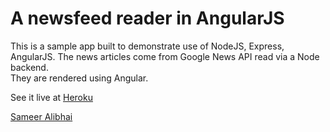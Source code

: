 # A newsfeed reader in AngularJS   

This is a sample app built to demonstrate use of NodeJS, Express, AngularJS.  The news articles come from Google News API read via a Node backend.  
They are rendered using Angular.

See it live at <a href="http://angular-news-app.herokuapp.com/">Heroku</a>

<a href="http://www.linkedi.com/in/sameeralibhai">Sameer Alibhai</a>

    